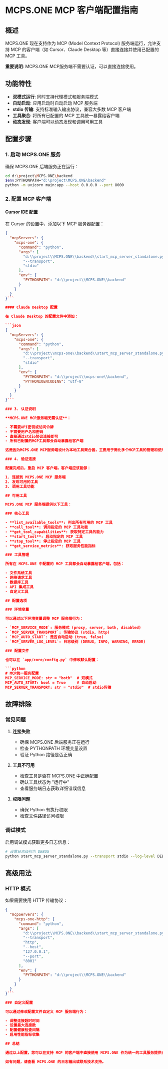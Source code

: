 # MCPS.ONE MCP 客户端配置指南

## 概述

MCPS.ONE 现在支持作为 MCP (Model Context Protocol) 服务端运行，允许支持 MCP 的客户端（如 Cursor、Claude Desktop 等）直接连接并使用已配置的 MCP 工具。

**重要说明**: MCPS.ONE MCP服务端不需要认证，可以直接连接使用。

## 功能特性

- **双模式运行**: 同时支持代理模式和服务端模式
- **自动启动**: 应用启动时自动启动 MCP 服务端
- **stdio 传输**: 支持标准输入输出协议，兼容大多数 MCP 客户端
- **工具聚合**: 将所有已配置的 MCP 工具统一暴露给客户端
- **动态发现**: 客户端可以动态发现和调用可用工具

## 配置步骤

### 1. 启动 MCPS.ONE 服务

确保 MCPS.ONE 后端服务正在运行：

```bash
cd d:\project\MCPS.ONE\backend
$env:PYTHONPATH="d:\project\MCPS.ONE\backend"
python -m uvicorn main:app --host 0.0.0.0 --port 8000
```

### 2. 配置 MCP 客户端

#### Cursor IDE 配置

在 Cursor 的设置中，添加以下 MCP 服务器配置：

```json
{
  "mcpServers": {
    "mcps-one": {
      "command": "python",
      "args": [
        "d:\\project\\MCPS.ONE\\backend\\start_mcp_server_standalone.py",
        "--transport",
        "stdio"
      ],
      "env": {
        "PYTHONPATH": "d:\\project\\MCPS.ONE\\backend"
      }
    }
  }
}```

#### Claude Desktop 配置

在 Claude Desktop 的配置文件中添加：

```json
{
  "mcpServers": {
    "mcps-one": {
      "command": "python",
      "args": [
        "d:\\project\\mcps-one\\backend\\start_mcp_server_standalone.py",
        "--transport",
        "stdio"
      ],
      "env": {
        "PYTHONPATH": "d:\\project\\mcps-one\\backend",
        "PYTHONIOENCODING": "utf-8"
      }
    }
  }
}```

### 3. 认证说明

**MCPS.ONE MCP服务端无需认证**：

- 不需要API密钥或访问令牌
- 不需要用户名和密码
- 直接通过stdio协议连接即可
- 所有已配置的MCP工具都会自动暴露给客户端

这是因为MCPS.ONE MCP服务端设计为本地工具聚合器，主要用于简化多个MCP工具的管理和使用。

### 4. 验证连接

配置完成后，重启 MCP 客户端。客户端应该能够：

1. 连接到 MCPS.ONE MCP 服务端
2. 发现可用的工具
3. 调用工具功能

## 可用工具

MCPS.ONE MCP 服务端提供以下工具：

### 核心工具

- **list_available_tools**: 列出所有可用的 MCP 工具
- **call_tool**: 调用指定的 MCP 工具功能
- **get_tool_capabilities**: 获取特定工具的能力
- **start_tool**: 启动指定的 MCP 工具
- **stop_tool**: 停止指定的 MCP 工具
- **get_service_metrics**: 获取服务性能指标

### 工具管理

所有在 MCPS.ONE 中配置的 MCP 工具都会自动暴露给客户端，包括：

- 文件系统工具
- 网络请求工具
- 数据库工具
- API 集成工具
- 自定义工具

## 配置选项

### 环境变量

可以通过以下环境变量调整 MCP 服务端行为：

- `MCP_SERVICE_MODE`: 服务模式 (proxy, server, both, disabled)
- `MCP_SERVER_TRANSPORT`: 传输协议 (stdio, http)
- `MCP_AUTO_START`: 是否自动启动 (true, false)
- `MCP_SERVER_LOG_LEVEL`: 日志级别 (DEBUG, INFO, WARNING, ERROR)

### 配置文件

也可以在 `app/core/config.py` 中修改默认配置：

```python
# MCP统一服务配置
MCP_SERVICE_MODE: str = "both"  # 双模式
MCP_AUTO_START: bool = True     # 自动启动
MCP_SERVER_TRANSPORT: str = "stdio"  # stdio传输
```

## 故障排除

### 常见问题

1. **连接失败**
   - 确保 MCPS.ONE 后端服务正在运行
   - 检查 PYTHONPATH 环境变量设置
   - 验证 Python 路径是否正确

2. **工具不可用**
   - 检查工具是否在 MCPS.ONE 中正确配置
   - 确认工具状态为 "运行中"
   - 查看服务端日志获取详细错误信息

3. **权限问题**
   - 确保 Python 有执行权限
   - 检查文件路径访问权限

### 调试模式

启用调试模式获取更多日志信息：

```bash
# 设置日志级别为 DEBUG
python start_mcp_server_standalone.py --transport stdio --log-level DEBUG
```

## 高级用法

### HTTP 模式

如果需要使用 HTTP 传输协议：

```json
{
  "mcpServers": {
    "mcps-one-http": {
      "command": "python",
      "args": [
        "d:\\project\\MCPS.ONE\\backend\\start_mcp_server_standalone.py",
        "--transport",
        "http",
        "--host",
        "127.0.0.1",
        "--port",
        "8001"
      ],
      "env": {
        "PYTHONPATH": "d:\\project\\MCPS.ONE\\backend"
      }
    }
  }
}```

### 自定义配置

可以通过修改配置文件自定义 MCP 服务端行为：

- 调整连接超时时间
- 设置最大连接数
- 配置健康检查间隔
- 启用性能指标收集

## 总结

通过以上配置，您可以在支持 MCP 的客户端中直接使用 MCPS.ONE 作为统一的工具服务提供者，无需单独配置每个 MCP 工具。这大大简化了工具管理和使用流程。

如有问题，请查看 MCPS.ONE 的日志输出或联系技术支持。